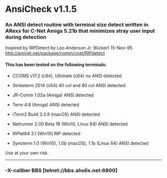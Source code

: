 # AnsiCheck v1.1.5
### An ANSI detect routine with terminal size detect written in ARexx for C-Net Amiga 5.21b that minimizes stray user input during detection 

Inspired by RIPDetect by Leo Anderson Jr. (Kicker) 15-Nov-95   
http://aminet.net/package/comm/cnet/RIPdetect

#### This has been tested on the following terminals:
* CCGMS v17.2 (c64), Ultimate (c64) no ANSI detected
* Striketerm 2014 (c64) 40 col and 80 col ANSI detected

* JR-Comm 1.02a (Amiga) ANSI detected
* Term 4.8 (Amiga) ANSI detected

* iTerm2 Build 3.3.9 (macOS) ANSI detected
* Netrunner 2.00 Beta 18 (Win10, Linux 64) ANSI detected
* RIPtel64 3.1 (Win10) RIP detected
* Syncterm 1.0 (Win10), 1.0b (macOS), 1.1b (Linux 64) ANSI detected

Use at your own risk. 
**************************************************************************
### -X-caliber BBS   [telnet://bbs.aholix.net:6800]
